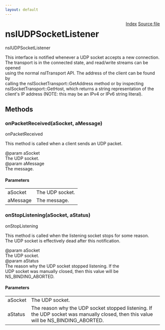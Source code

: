 ```yaml
---
layout: default
---
```

<div class='links' style='float:right'><a href="../index.html">Index</a>
<a href="http://dxr.mozilla.org/mozilla-central/source/netwerk/base/public/nsIUDPSocket.idl">Source file</a>
</div>

# nsIUDPSocketListener #
  
nsIUDPSocketListener  
  
This interface is notified whenever a UDP socket accepts a new connection.  
The transport is in the connected state, and read/write streams can be opened  
using the normal nsITransport API.  The address of the client can be found by  
calling the nsISocketTransport::GetAddress method or by inspecting  
nsISocketTransport::GetHost, which returns a string representation of the  
client's IP address (NOTE: this may be an IPv4 or IPv6 string literal).  
  

## Methods ##

### onPacketReceived(aSocket, aMessage) ###
  
onPacketReceived  
  
This method is called when a client sends an UDP packet.  
  
@param aSocket  
       The UDP socket.  
@param aMessage  
       The message.  
  

#### Parameters ####

<table>

<tr>
<td>aSocket</td>
<td>       The UDP socket.  
</td>
</tr>

<tr>
<td>aMessage</td>
<td>       The message.  
</td>
</tr>

</table>

### onStopListening(aSocket, aStatus) ###
  
onStopListening  
  
This method is called when the listening socket stops for some reason.  
The UDP socket is effectively dead after this notification.  
  
@param aSocket  
       The UDP socket.  
@param aStatus  
       The reason why the UDP socket stopped listening.  If the  
       UDP socket was manually closed, then this value will be  
       NS_BINDING_ABORTED.  
  

#### Parameters ####

<table>

<tr>
<td>aSocket</td>
<td>       The UDP socket.  
</td>
</tr>

<tr>
<td>aStatus</td>
<td>       The reason why the UDP socket stopped listening.  If the  
       UDP socket was manually closed, then this value will be  
       NS_BINDING_ABORTED.  
</td>
</tr>

</table>
